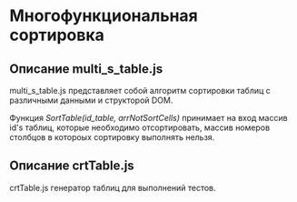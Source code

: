 Многофункциональная сортировка
======


Описание multi_s_table.js 
--------
multi_s_table.js представляет собой алгоритм сортировки таблиц с различными данными и структорой DOM.


Функция *SortTable(id_table, arrNotSortCells)* принимает на вход массив id's таблиц, которые 
необходимо отсортировать, массив номеров столбцов в котороых сортировку выполнять нельзя.


Описание crtTable.js 
--------
crtTable.js  генератор таблиц для выполнений тестов.
